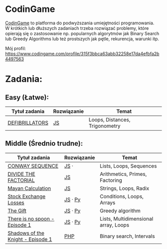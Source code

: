 # CodinGame 
[CodinGame](https://www.codingame.com/home) to platforma do podwyższania umiejętności programowania.  
W krótkich lub dłuższych zadaniach trzeba rozwiązać problemy, które opierają się o zastosowanie np. popularnych algorytmów jak Binary Search lub Greedy Algorithms lub też prostszych jak pętle, rekurencja, warunki itp.

Mój profil: https://www.codingame.com/profile/315f3bbca63abb32258e17da4efbfa2b4497563

# Zadania:

## Easy (Łatwe): 
| Tytuł zadania          | Rozwiązanie                                                                           | Temat                          |
| -------------- | ------------------------------------------------------------------------------------- | ------------------------------ |
| [DEFIBRILLATORS](https://www.codingame.com/training/easy/defibrillators) | [JS](https://github.com/capo1/codinggames/blob/master/easy/js/easy-defibrillators.js) | Loops, Distances, Trigonometry |

## Middle (Średnio trudne): 
| Tytuł zadania          | Rozwiązanie                                                                           | Temat                          |
| -------------- | ------------------------------------------------------------------------------------- | ------------------------------ |
| [CONWAY SEQUENCE](https://www.codingame.com/training/medium/conway-sequence) | [JS](https://github.com/capo1/codinggames/blob/master/medium/js/medium-conaway-sequence.js) &middot; | Lists, Loops, Sequences |
|[DIVIDE THE FACTORIAL](https://www.codingame.com/training/medium/divide-the-factorial)|[JS](https://github.com/capo1/codinggames/blob/master/medium/js/medium-divide-the-factorial.js)|Arithmetics, Primes, Factoring|
|[Mayan Calculation](https://www.codingame.com/training/medium/mayan-calculation)|[JS](https://github.com/capo1/codinggames/blob/master/medium/js/medium-mayan-calculation.js)|Strings, Loops, Radix|
|[Stock Exchange Losses](https://www.codingame.com/training/medium/stock-exchange-losses)|[JS](https://github.com/capo1/codinggames/blob/master/medium/js/medium-stock-exchange-losses.js) &middot; [Py](https://github.com/capo1/codinggames/blob/master/medium/py/medium-stock-exchange-losses.py)|Conditions, Loops, Arrays|
|[The Gift](https://www.codingame.com/training/medium/the-gift)|[JS](https://github.com/capo1/codinggames/blob/master/medium/js/medium-the-gift.js) &middot; [Py](https://github.com/capo1/codinggames/blob/master/medium/py/medium-the-gift.py)| Greedy algorithm |
|[There is no spoon - Episode 1](https://www.codingame.com/training/medium/there-is-no-spoon-episode-1)|[JS](https://github.com/capo1/codinggames/blob/master/medium/js/medium-there-is-no-spoon-ep1.js) &middot; [Py](https://github.com/capo1/codinggames/blob/master/medium/py/medium-there-is-no-spoon-ep1.py)| Lists, Multidimensional array, Loops|
|[Shadows of the Knight - Episode 1](https://www.codingame.com/ide/puzzle/shadows-of-the-knight-episode-1)|[PHP](https://github.com/capo1/codinggames/blob/master/medium/php/mediun-shadows-of-the-knight-episode-1.php) | Binary search, Intervals|




